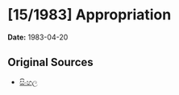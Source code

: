 # [15/1983] Appropriation

**Date:** 1983-04-20

## Original Sources

- [සිංහල](https://documents.gov.lk/view/acts/1983/4/15-1983_S.pdf)
